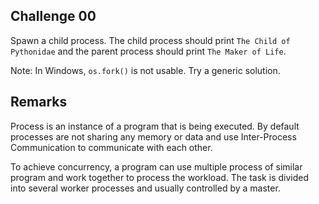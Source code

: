 ## Challenge 00

Spawn a child process. The child process should print `The Child of Pythonidae` and the parent process should print `The Maker of Life`.

Note: In Windows, `os.fork()` is not usable. Try a generic solution.

## Remarks

Process is an instance of a program that is being executed. By default processes are not sharing any memory or data and use Inter-Process Communication to communicate with each other.

To achieve concurrency, a program can use multiple process of similar program and work together to process the workload. The task is divided into several worker processes and usually controlled by a master.